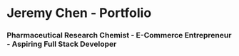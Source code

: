 # Jeremy Chen - Portfolio

### Pharmaceutical Research Chemist - E-Commerce Entrepreneur - Aspiring Full Stack Developer